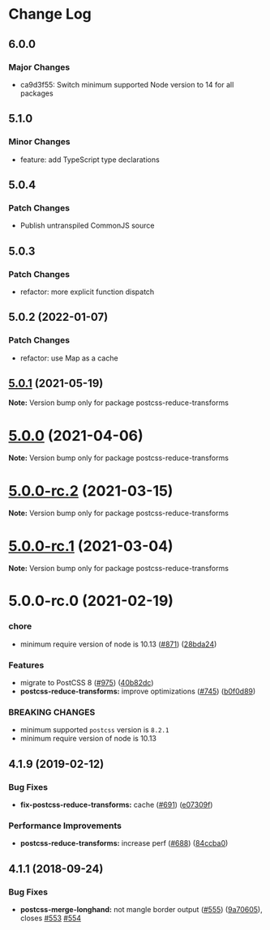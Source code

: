 # Change Log

## 6.0.0

### Major Changes

- ca9d3f55: Switch minimum supported Node version to 14 for all packages

## 5.1.0

### Minor Changes

- feature: add TypeScript type declarations

## 5.0.4

### Patch Changes

- Publish untranspiled CommonJS source

## 5.0.3

### Patch Changes

- refactor: more explicit function dispatch

## 5.0.2 (2022-01-07)

### Patch Changes

- refactor: use Map as a cache

## [5.0.1](https://github.com/cssnano/cssnano/compare/postcss-reduce-transforms@5.0.0...postcss-reduce-transforms@5.0.1) (2021-05-19)

**Note:** Version bump only for package postcss-reduce-transforms

# [5.0.0](https://github.com/cssnano/cssnano/compare/postcss-reduce-transforms@5.0.0-rc.2...postcss-reduce-transforms@5.0.0) (2021-04-06)

**Note:** Version bump only for package postcss-reduce-transforms

# [5.0.0-rc.2](https://github.com/cssnano/cssnano/compare/postcss-reduce-transforms@5.0.0-rc.1...postcss-reduce-transforms@5.0.0-rc.2) (2021-03-15)

**Note:** Version bump only for package postcss-reduce-transforms

# [5.0.0-rc.1](https://github.com/cssnano/cssnano/compare/postcss-reduce-transforms@5.0.0-rc.0...postcss-reduce-transforms@5.0.0-rc.1) (2021-03-04)

**Note:** Version bump only for package postcss-reduce-transforms

# 5.0.0-rc.0 (2021-02-19)

### chore

- minimum require version of node is 10.13 ([#871](https://github.com/cssnano/cssnano/issues/871)) ([28bda24](https://github.com/cssnano/cssnano/commit/28bda243e32ce3ba89b3c358a5f78727b3732f11))

### Features

- migrate to PostCSS 8 ([#975](https://github.com/cssnano/cssnano/issues/975)) ([40b82dc](https://github.com/cssnano/cssnano/commit/40b82dca7f53ac02cd4fe62846dec79b898ccb49))
- **postcss-reduce-transforms:** improve optimizations ([#745](https://github.com/cssnano/cssnano/issues/745)) ([b0f0d89](https://github.com/cssnano/cssnano/commit/b0f0d892316d7b77e8033a6dc8d67745043a5072))

### BREAKING CHANGES

- minimum supported `postcss` version is `8.2.1`
- minimum require version of node is 10.13

## 4.1.9 (2019-02-12)

### Bug Fixes

- **fix-postcss-reduce-transforms:** cache ([#691](https://github.com/cssnano/cssnano/issues/691)) ([e07309f](https://github.com/cssnano/cssnano/commit/e07309ff0c07fb36ef2340bbed6b3aee3dad18be))

### Performance Improvements

- **postcss-reduce-transforms:** increase perf ([#688](https://github.com/cssnano/cssnano/issues/688)) ([84ccba0](https://github.com/cssnano/cssnano/commit/84ccba00cead30e80510525cbcd27ba259c26065))

## 4.1.1 (2018-09-24)

### Bug Fixes

- **postcss-merge-longhand:** not mangle border output ([#555](https://github.com/cssnano/cssnano/issues/555)) ([9a70605](https://github.com/cssnano/cssnano/commit/9a706050b621e7795a9bf74eb7110b5c81804ffe)), closes [#553](https://github.com/cssnano/cssnano/issues/553) [#554](https://github.com/cssnano/cssnano/issues/554)
